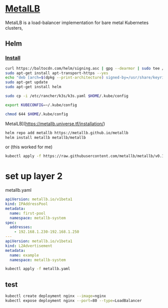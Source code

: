 # [MetalLB](https://github.com/metallb/metallb)

MetalLB is a load-balancer implementation for bare metal Kubernetes clusters,

## Helm

### [Install](https://helm.sh/docs/intro/install/)

```bash
curl https://baltocdn.com/helm/signing.asc | gpg --dearmor | sudo tee /usr/share/keyrings/helm.gpg > /dev/null
sudo apt-get install apt-transport-https --yes
echo "deb [arch=$(dpkg --print-architecture) signed-by=/usr/share/keyrings/helm.gpg] https://baltocdn.com/helm/stable/debian/ all main" | sudo tee /etc/apt/sources.list.d/helm-stable-debian.list
sudo apt-get update
sudo apt-get install helm
```

```bash
sudo cp -i /etc/rancher/k3s/k3s.yaml $HOME/.kube/config

export KUBECONFIG=~/.kube/config

chmod 644 $HOME/.kube/config

```

MetalLB](https://metallb.universe.tf/installation/)

```bash
helm repo add metallb https://metallb.github.io/metallb
helm install metallb metallb/metallb
```

or (this worked for me)

```bash
kubectl apply -f https://raw.githubusercontent.com/metallb/metallb/v0.13.12/config/manifests/metallb-native.yaml

```

# set up layer 2

metallb.yaml

```yaml
apiVersion: metallb.io/v1beta1
kind: IPAddressPool
metadata:
  name: first-pool
  namespace: metallb-system
spec:
  addresses:
    - 192.168.1.230-192.168.1.250
---
apiVersion: metallb.io/v1beta1
kind: L2Advertisement
metadata:
  name: example
  namespace: metallb-system
```

```bash
kubectl apply -f metallb.yaml

```

## test

```bash
kubectl create deployment nginx --image=nginx
kubectl expose deployment nginx --port=80 --type=LoadBalancer
```
